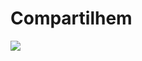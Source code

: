 <!DOCTYPE html>
<html>
<head>
</head>
<body>
	<h1>Compartilhem</h1>
	<img src="https://www.google.com.br/imgres?imgurl=https%3A%2F%2Fpics.me.me%2Fnunca-precisei-de-activia-pra-fazer-merda-agostinho-carrara-62416207.png&imgrefurl=https%3A%2F%2Fme.me%2Fi%2Fnunca-precisei-de-activia-pra-fazer-merda-agostinho-carrara-db466a264eae4253a55cb1e64b8359cd&tbnid=KiSA0fFG40O58M&vet=12ahUKEwjIh7OPyfXmAhWrA7kGHRBzB0YQMygRegUIARD6AQ..i&docid=mTdJMM-CSRdXkM&w=500&h=300&q=meme%20agostinho%20carrara&client=opera-gx&ved=2ahUKEwjIh7OPyfXmAhWrA7kGHRBzB0YQMygRegUIARD6AQ" width=”130” height=”130”>
</body>
</html>
